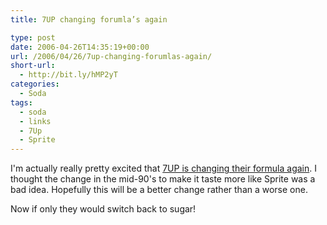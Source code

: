 ```yaml
---
title: 7UP changing forumla’s again

type: post
date: 2006-04-26T14:35:19+00:00
url: /2006/04/26/7up-changing-forumlas-again/
short-url:
  - http://bit.ly/hMP2yT
categories:
  - Soda
tags:
  - soda
  - links
  - 7Up
  - Sprite
---
```

I'm actually really pretty excited that <a href="http://www.bevnet.com/news/2006/04-20-2006-7UP_natural.asp?emc=intellicontact&#038;m=351904&#038;v=3924197&#038;l=26">7UP is changing their formula again</a>. I thought the change in the mid-90's to make it taste more like Sprite was a bad idea. Hopefully this will be a better change rather than a worse one.

Now if only they would switch back to sugar!